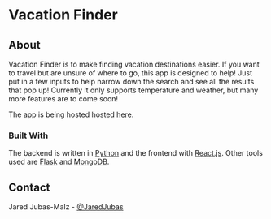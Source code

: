 # Vacation Finder

## About

Vacation Finder is to make finding vacation destinations easier. If you want to travel but are unsure of where to go, this app is designed to help! Just put in a few inputs to help narrow down the search and see all the results that pop up! Currently it only supports temperature and weather, but many more features are to come soon!

The app is being hosted hosted [here](https://vacationfinder.netlify.app/).

### Built With

The backend is written in [Python](https://www.python.org/) and the frontend with [React.js](https://react.dev/). Other tools used are [Flask](https://flask.palletsprojects.com/en/2.2.x/) and [MongoDB](https://www.mongodb.com/).  

## Contact

Jared Jubas-Malz - [@JaredJubas](https://github.com/JaredJubas)
